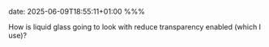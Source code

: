 date: 2025-06-09T18:55:11+01:00
%%%

How is liquid glass going to look with reduce transparency enabled (which I use)?
